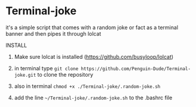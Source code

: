 # Terminal-joke
it's a simple script that comes with a random joke or fact as a terminal banner and then pipes it through lolcat

INSTALL
1. Make sure lolcat is installed (https://github.com/busyloop/lolcat)

2. in terminal type  `git clone https://github.com/Penguin-Dude/Terminal-joke.git` to clone the repository

3. also in terminal `chmod +x ./Terminal-joke/.random-joke.sh`

4. add the line `~/Terminal-joke/.random-joke.sh` to the .bashrc file
